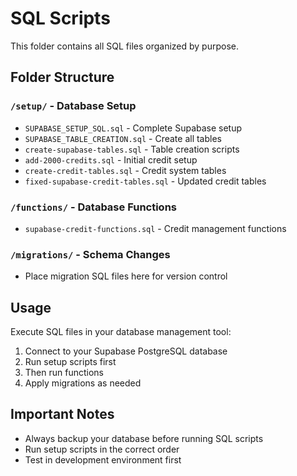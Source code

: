 # SQL Scripts

This folder contains all SQL files organized by purpose.

## Folder Structure

### `/setup/` - Database Setup
- `SUPABASE_SETUP_SQL.sql` - Complete Supabase setup
- `SUPABASE_TABLE_CREATION.sql` - Create all tables
- `create-supabase-tables.sql` - Table creation scripts
- `add-2000-credits.sql` - Initial credit setup
- `create-credit-tables.sql` - Credit system tables
- `fixed-supabase-credit-tables.sql` - Updated credit tables

### `/functions/` - Database Functions
- `supabase-credit-functions.sql` - Credit management functions

### `/migrations/` - Schema Changes
- Place migration SQL files here for version control

## Usage
Execute SQL files in your database management tool:
1. Connect to your Supabase PostgreSQL database
2. Run setup scripts first
3. Then run functions
4. Apply migrations as needed

## Important Notes
- Always backup your database before running SQL scripts
- Run setup scripts in the correct order
- Test in development environment first